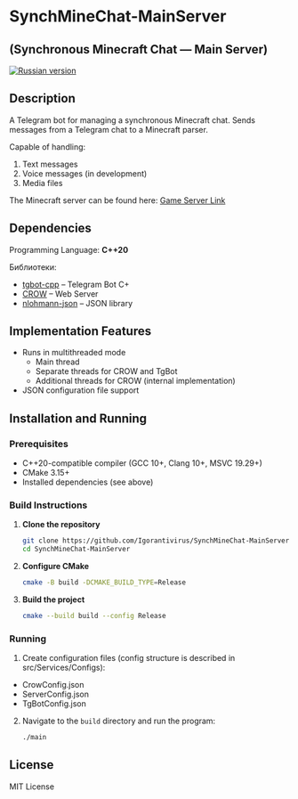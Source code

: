 # SynchMineChat-MainServer
## (Synchronous Minecraft Chat — Main Server) 

[![Russian version](https://img.shields.io/badge/English%20version-blue)](README_RU.md)

## Description

A Telegram bot for managing a synchronous Minecraft chat.
Sends messages from a Telegram chat to a Minecraft parser.

Capable of handling:
1) Text messages
2) Voice messages (in development)
3) Media files

The Minecraft server can be found here: [Game Server Link](https://github.com/Igorantivirus/SynchMineChat-GameServer)

## Dependencies

Programming Language: **C++20**

Библиотеки:
* [tgbot-cpp](https://github.com/reo7sp/tgbot-cpp) – Telegram Bot C+
* [CROW]([https://www.boost.org/](https://github.com/CrowCpp/Crow)) – Web Server
* [nlohmann-json](https://github.com/nlohmann/json) – JSON library

## Implementation Features

* Runs in multithreaded mode
  * Main thread
  * Separate threads for CROW and TgBot
  * Additional threads for CROW (internal implementation)
* JSON configuration file support

## Installation and Running

### Prerequisites
* C++20-compatible compiler (GCC 10+, Clang 10+, MSVC 19.29+)
* CMake 3.15+
* Installed dependencies (see above)

### Build Instructions

1. **Clone the repository**
   ```sh
   git clone https://github.com/Igorantivirus/SynchMineChat-MainServer
   cd SynchMineChat-MainServer 
   ```
2. **Configure CMake**
   ```sh
   cmake -B build -DCMAKE_BUILD_TYPE=Release
   ```
3. **Build the project** 
   ```sh
   cmake --build build --config Release
   ```

### Running 

1. Create configuration files (config structure is described in src/Services/Configs):
  * CrowConfig.json
  * ServerConfig.json
  * TgBotConfig.json
2. Navigate to the `build` directory and run the program:
   ```sh
   ./main
   ``` 

## License 
MIT License
